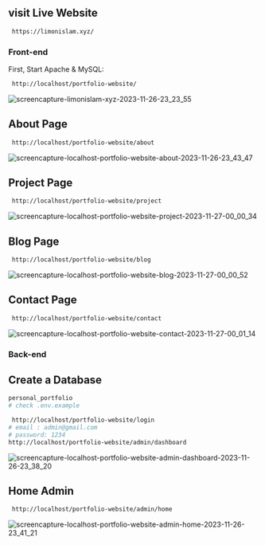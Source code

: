 ## visit  Live Website

```bash
 https://limonislam.xyz/

```

### Front-end
First, Start Apache & MySQL:

```bash
 http://localhost/portfolio-website/

```

![screencapture-limonislam-xyz-2023-11-26-23_23_55](https://github.com/Limon714/limonislam/assets/72975868/46fcdb43-2bbb-4284-a218-a6242bc54e24)

## About Page
```bash
 http://localhost/portfolio-website/about

```

![screencapture-localhost-portfolio-website-about-2023-11-26-23_43_47](https://github.com/Limon714/limonislam/assets/72975868/67bf8aa1-4556-485c-a1f3-54fcebc0bf27)


## Project Page
```bash
 http://localhost/portfolio-website/project
```

![screencapture-localhost-portfolio-website-project-2023-11-27-00_00_34](https://github.com/Limon714/limonislam/assets/72975868/a7ca8bc3-2104-40a0-8808-47148d0289ce)


## Blog Page
```bash
 http://localhost/portfolio-website/blog
```
![screencapture-localhost-portfolio-website-blog-2023-11-27-00_00_52](https://github.com/Limon714/limonislam/assets/72975868/f89c5a05-26ff-4dfa-a0e6-05bee144d4eb)

## Contact Page
```bash
 http://localhost/portfolio-website/contact
```


![screencapture-localhost-portfolio-website-contact-2023-11-27-00_01_14](https://github.com/Limon714/limonislam/assets/72975868/c6a5826d-fa40-4bc8-a8fa-df1d079390d1)





### Back-end

## Create a Database 
```bash
personal_portfolio
# check .env.example
```
```bash
 http://localhost/portfolio-website/login
# email : admin@gmail.com
# password: 1234
http://localhost/portfolio-website/admin/dashboard
```
![screencapture-localhost-portfolio-website-admin-dashboard-2023-11-26-23_38_20](https://github.com/Limon714/limonislam/assets/72975868/6968ed0e-6524-4f0b-9261-5b120b6d40a0)


##  Home Admin
```bash
 http://localhost/portfolio-website/admin/home

```
![screencapture-localhost-portfolio-website-admin-home-2023-11-26-23_41_21](https://github.com/Limon714/limonislam/assets/72975868/b0026a02-ac4e-4b68-b17b-5f8ff1a80efc)

